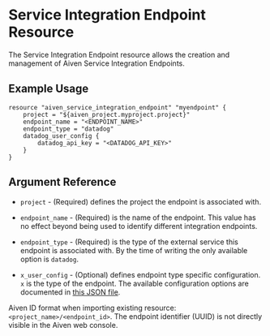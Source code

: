 # Service Integration Endpoint Resource

The Service Integration Endpoint resource allows the creation and management of Aiven Service Integration Endpoints.

## Example Usage

```hcl
resource "aiven_service_integration_endpoint" "myendpoint" {
    project = "${aiven_project.myproject.project}"
    endpoint_name = "<ENDPOINT_NAME>"
    endpoint_type = "datadog"
    datadog_user_config {
        datadog_api_key = "<DATADOG_API_KEY>"
    }
}
```

## Argument Reference

* `project` - (Required) defines the project the endpoint is associated with.

* `endpoint_name` - (Required) is the name of the endpoint. This value has no effect beyond being used
to identify different integration endpoints.

* `endpoint_type` - (Required) is the type of the external service this endpoint is associated with.
By the time of writing the only available option is `datadog`.

* `x_user_config` - (Optional) defines endpoint type specific configuration. `x` is the type of the
endpoint. The available configuration options are documented in
[this JSON file](../../aiven/templates/integration_endpoints_user_config_schema.json).

Aiven ID format when importing existing resource: `<project_name>/<endpoint_id>`. The
endpoint identifier (UUID) is not directly visible in the Aiven web console.